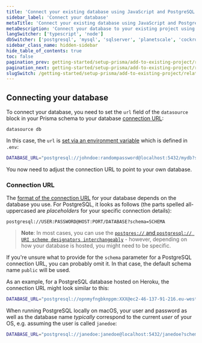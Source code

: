 ```yaml
---
title: 'Connect your existing database using JavaScript and PostgreSQL'
sidebar_label: 'Connect your database'
metaTitle: 'Connect your existing database using JavaScript and PostgreSQL'
metaDescription: 'Connect your database to your existing project using JavaScript and PostgreSQL'
langSwitcher: ['typescript', 'node']
dbSwitcher: ['postgresql', 'mysql', 'sqlserver', 'planetscale', 'cockroachdb']
sidebar_class_name: hidden-sidebar
hide_table_of_contents: true
toc: false
pagination_prev: getting-started/setup-prisma/add-to-existing-project/relational-databases-node-postgresql
pagination_next: getting-started/setup-prisma/add-to-existing-project/relational-databases/introspection-node-postgresql
slugSwitch: /getting-started/setup-prisma/add-to-existing-project/relational-databases/connect-your-database-
---
```


## Connecting your database

To connect your database, you need to set the `url` field of the `datasource` block in your Prisma schema to your database [connection URL](/orm/reference/connection-urls):

```prisma file=prisma/schema.prisma showLineNumbers
datasource db
```

In this case, the `url` is [set via an environment variable](/orm/more/development-environment/environment-variables) which is defined in `.env`:

```bash file=.env
DATABASE_URL="postgresql://johndoe:randompassword@localhost:5432/mydb?schema=public"
```

You now need to adjust the connection URL to point to your own database.

<h3 id="connection-url">Connection URL</h3>

The [format of the connection URL](/orm/reference/connection-urls) for your database depends on the database you use. For PostgreSQL, it looks as follows (the parts spelled all-uppercased are _placeholders_ for your specific connection details):

```no-lines
postgresql://USER:PASSWORD@HOST:PORT/DATABASE?schema=SCHEMA
```

> **Note**: In most cases, you can use the [`postgres://` and `postgresql:// URI scheme designators interchangeably`](https://www.postgresql.org/docs/10/libpq-connect.html#id-1.7.3.8.3.6) - however, depending on how your database is hosted, you might need to be specific.

If you're unsure what to provide for the `schema` parameter for a PostgreSQL connection URL, you can probably omit it. In that case, the default schema name `public` will be used.

As an example, for a PostgreSQL database hosted on Heroku, the connection URL might look similar to this:

```bash file=.env
DATABASE_URL="postgresql://opnmyfngbknppm:XXX@ec2-46-137-91-216.eu-west-1.compute.amazonaws.com:5432/d50rgmkqi2ipus?schema=hello-prisma"
```

When running PostgreSQL locally on macOS, your user and password as well as the database name _typically_ correspond to the current _user_ of your OS, e.g. assuming the user is called `janedoe`:

```bash file=.env
DATABASE_URL="postgresql://janedoe:janedoe@localhost:5432/janedoe?schema=hello-prisma"
```
